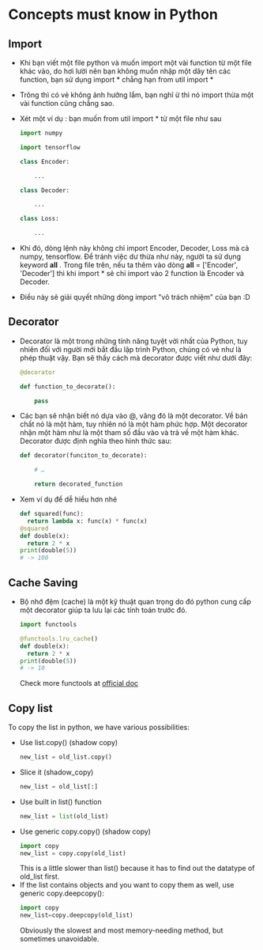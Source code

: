 # Concepts must know in Python

## Import

- Khi bạn viết một file python và muốn import một vài function từ một file khác vào, do hơi lười nên bạn không muốn nhập một dãy tên các function, bạn sử dụng import * chẳng  hạn   from util import * 

- Trông thì có vẻ không ảnh hưởng lắm, bạn nghĩ ừ thì nó import thừa một vài function cũng chẳng sao.

- Xét một ví dụ : bạn muốn from util import *  từ một file như sau 

  ```python
  import numpy

  import tensorflow

  class Encoder:

      ...

  class Decoder:

      ...

  class Loss:

      ...

  ```
- Khi đó, dòng lệnh này không chỉ import Encoder, Decoder, Loss mà cả numpy, tensorflow. Để tránh việc dư thừa như này, người ta sử dụng keyword __all__ . Trong file trên, nếu ta thêm vào dòng  __all__ = ['Encoder', 'Decoder']  thì khi  import *  sẽ chỉ import vào 2 function là Encoder và Decoder. 

- Điều này sẽ giải quyết những dòng import "vô trách nhiệm" của bạn :D

## Decorator

- Decorator là một trong những tính năng tuyệt vời nhất của Python, tuy nhiên đối với người mới bắt đầu lập trình Python, chúng có vẻ như là phép thuật vậy. Bạn sẽ thấy cách mà decorator được viết như dưới đây:
  ```python
  @decorator 

  def function_to_decorate():

      pass
  ```
- Các bạn sẽ nhận biết nó dựa vào @, vâng đó là một decorator. Về bản chất nó là một hàm, tuy nhiên nó là một hàm phức hợp. Một decorator nhận một hàm như là một tham số đầu vào và trả về một hàm khác. Decorator được định nghĩa theo hình thức sau:
  ```python
  def decorator(funciton_to_decorate):

      # …

      return decorated_function 
  ```
- Xem ví dụ để dễ hiểu hơn nhé
  ```python
  def squared(func):
    return lambda x: func(x) * func(x)
  @squared
  def double(x):
    return 2 * x
  print(double(5))
  # -> 100
  ```
## Cache Saving

- Bộ nhớ đệm (cache) là một kỹ thuật quan trọng do đó python cung cấp một decorator giúp ta lưu lại các tính toán trước đó. 
  ```python
  import functools
  
  @functools.lru_cache()
  def double(x):
    return 2 * x
  print(double(5))
  # -> 10
  ```

  Check more functools at [official doc](https://docs.python.org/3/library/functools.html)

## Copy list

To copy the list in python, we have various possibilities:
- Use list.copy() (shadow copy)
  ```python
  new_list = old_list.copy()
  ```
- Slice it (shadow_copy)
  ```python
  new_list = old_list[:]
  ```
- Use built in list() function
  ```python
  new_list = list(old_list)
  ```
- Use generic copy.copy() (shadow copy)
  ```python
  import copy
  new_list = copy.copy(old_list)
  ```
  This is a little slower than list() because it has to find out the datatype of old_list first.
- If the list contains objects and you want to copy them as well, use generic copy.deepcopy():
  ```python
  import copy
  new_list=copy.deepcopy(old_list)
  ```
  Obviously the slowest and most memory-needing method, but sometimes unavoidable.

